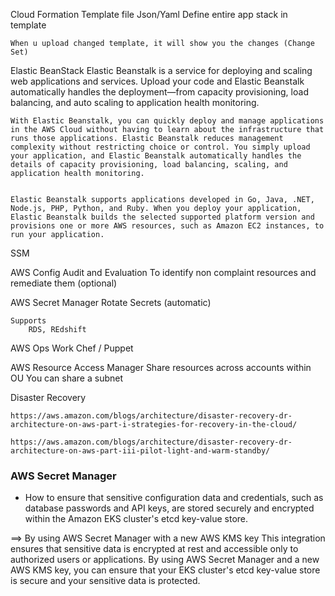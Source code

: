 Cloud Formation
    Template file
        Json/Yaml
    Define entire app stack in template

    When u upload changed template, it will show you the changes (Change Set)

Elastic BeanStack
    Elastic Beanstalk is a service for deploying and scaling web applications and services. Upload your code and Elastic Beanstalk automatically handles the deployment—from capacity provisioning, load balancing, and auto scaling to application health monitoring.


    With Elastic Beanstalk, you can quickly deploy and manage applications in the AWS Cloud without having to learn about the infrastructure that runs those applications. Elastic Beanstalk reduces management complexity without restricting choice or control. You simply upload your application, and Elastic Beanstalk automatically handles the details of capacity provisioning, load balancing, scaling, and application health monitoring.


    Elastic Beanstalk supports applications developed in Go, Java, .NET, Node.js, PHP, Python, and Ruby. When you deploy your application, Elastic Beanstalk builds the selected supported platform version and provisions one or more AWS resources, such as Amazon EC2 instances, to run your application.


SSM

AWS Config
    Audit and Evaluation
    To identify non complaint resources and remediate them (optional)

AWS Secret Manager
    Rotate Secrets (automatic)
    
    Supports
        RDS, REdshift


AWS Ops Work
    Chef / Puppet

AWS Resource Access Manager
    Share resources across accounts within OU
    You can share a subnet

Disaster Recovery

    https://aws.amazon.com/blogs/architecture/disaster-recovery-dr-architecture-on-aws-part-i-strategies-for-recovery-in-the-cloud/

    https://aws.amazon.com/blogs/architecture/disaster-recovery-dr-architecture-on-aws-part-iii-pilot-light-and-warm-standby/


### AWS Secret Manager

* How to ensure that sensitive configuration data and credentials, such as database passwords and API keys, are stored securely and encrypted within the Amazon EKS cluster's etcd key-value store.

==> By using AWS Secret Manager with a new AWS KMS key
This integration ensures that sensitive data is encrypted at rest and accessible only to authorized users or applications. By using AWS Secret Manager and a new AWS KMS key, you can ensure that your EKS cluster's etcd key-value store is secure and your sensitive data is protected.